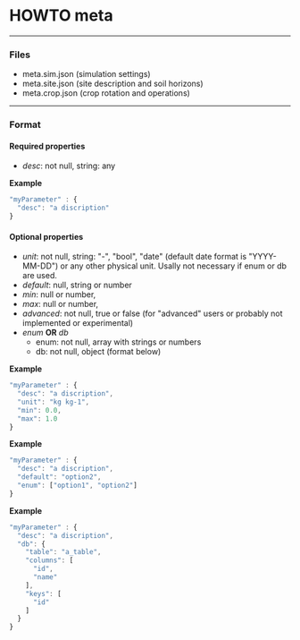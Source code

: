 HOWTO meta
==========
- - - -
### Files ###

  - meta.sim.json (simulation settings)
  - meta.site.json (site description and soil horizons)
  - meta.crop.json (crop rotation and operations)

- - - -
### Format ###

#### Required properties ####

  * *desc*: not null, string: any

**Example**
```javascript
"myParameter" : {
  "desc": "a discription"
}
```

#### Optional properties ####

  * *unit*: not null, string: "-", "bool", "date" (default date format is "YYYY-MM-DD") or any other physical unit.
    Usally not necessary if enum or db are used.
  * *default*: null, string or number
  * *min*: null or number,
  * *max*: null or number,
  * *advanced*: not null, true or false  (for "advanced" users or probably not implemented or experimental)
  * *enum* **OR** *db*
    * enum: not null, array with strings or numbers
    * db: not null, object (format below)

**Example**
```javascript
"myParameter" : {
  "desc": "a discription",
  "unit": "kg kg-1",
  "min": 0.0,
  "max": 1.0
}
```

**Example**
```javascript
"myParameter" : {
  "desc": "a discription",
  "default": "option2",
  "enum": ["option1", "option2"]
}
```
**Example**
```javascript
"myParameter" : {
  "desc": "a discription",
  "db": {
    "table": "a_table",
    "columns": [
      "id",
      "name"
    ],
    "keys": [
      "id"
    ]
  }
}
```
